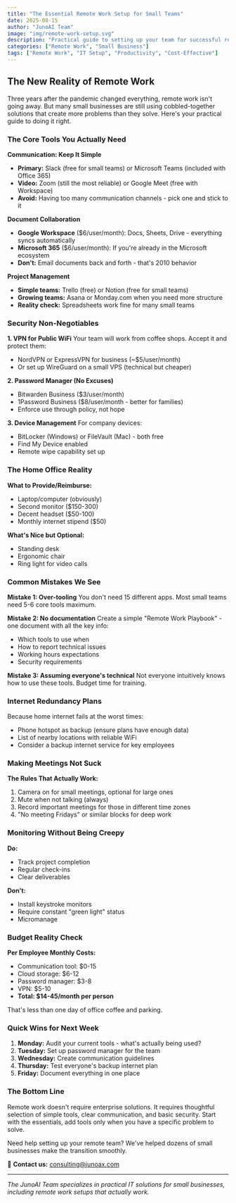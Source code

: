 ```yaml
---
title: "The Essential Remote Work Setup for Small Teams"
date: 2025-08-15
author: "JunoAI Team"
image: "img/remote-work-setup.svg"
description: "Practical guide to setting up your team for successful remote work without breaking the budget."
categories: ["Remote Work", "Small Business"]
tags: ["Remote Work", "IT Setup", "Productivity", "Cost-Effective"]
---
```


## The New Reality of Remote Work

Three years after the pandemic changed everything, remote work isn't going away. But many small businesses are still using cobbled-together solutions that create more problems than they solve. Here's your practical guide to doing it right.

### The Core Tools You Actually Need

**Communication: Keep It Simple**
- **Primary:** Slack (free for small teams) or Microsoft Teams (included with Office 365)
- **Video:** Zoom (still the most reliable) or Google Meet (free with Workspace)
- **Avoid:** Having too many communication channels - pick one and stick to it

**Document Collaboration**
- **Google Workspace** ($6/user/month): Docs, Sheets, Drive - everything syncs automatically
- **Microsoft 365** ($6/user/month): If you're already in the Microsoft ecosystem
- **Don't:** Email documents back and forth - that's 2010 behavior

**Project Management**
- **Simple teams:** Trello (free) or Notion (free for small teams)
- **Growing teams:** Asana or Monday.com when you need more structure
- **Reality check:** Spreadsheets work fine for many small teams

### Security Non-Negotiables

**1. VPN for Public WiFi**
Your team will work from coffee shops. Accept it and protect them:
- NordVPN or ExpressVPN for business (~$5/user/month)
- Or set up WireGuard on a small VPS (technical but cheaper)

**2. Password Manager (No Excuses)**
- Bitwarden Business ($3/user/month)
- 1Password Business ($8/user/month - better for families)
- Enforce use through policy, not hope

**3. Device Management**
For company devices:
- BitLocker (Windows) or FileVault (Mac) - both free
- Find My Device enabled
- Remote wipe capability set up

### The Home Office Reality

**What to Provide/Reimburse:**
- Laptop/computer (obviously)
- Second monitor ($150-300)
- Decent headset ($50-100)
- Monthly internet stipend ($50)

**What's Nice but Optional:**
- Standing desk
- Ergonomic chair
- Ring light for video calls

### Common Mistakes We See

**Mistake 1: Over-tooling**
You don't need 15 different apps. Most small teams need 5-6 core tools maximum.

**Mistake 2: No documentation**
Create a simple "Remote Work Playbook" - one document with all the key info:
- Which tools to use when
- How to report technical issues
- Working hours expectations
- Security requirements

**Mistake 3: Assuming everyone's technical**
Not everyone intuitively knows how to use these tools. Budget time for training.

### Internet Redundancy Plans

Because home internet fails at the worst times:
- Phone hotspot as backup (ensure plans have enough data)
- List of nearby locations with reliable WiFi
- Consider a backup internet service for key employees

### Making Meetings Not Suck

**The Rules That Actually Work:**
1. Camera on for small meetings, optional for large ones
2. Mute when not talking (always)
3. Record important meetings for those in different time zones
4. "No meeting Fridays" or similar blocks for deep work

### Monitoring Without Being Creepy

**Do:** 
- Track project completion
- Regular check-ins
- Clear deliverables

**Don't:**
- Install keystroke monitors
- Require constant "green light" status
- Micromanage

### Budget Reality Check

**Per Employee Monthly Costs:**
- Communication tool: $0-15
- Cloud storage: $6-12
- Password manager: $3-8
- VPN: $5-10
- **Total: $14-45/month per person**

That's less than one day of office coffee and parking.

### Quick Wins for Next Week

1. **Monday:** Audit your current tools - what's actually being used?
2. **Tuesday:** Set up password manager for the team
3. **Wednesday:** Create communication guidelines
4. **Thursday:** Test everyone's backup internet plan
5. **Friday:** Document everything in one place

### The Bottom Line

Remote work doesn't require enterprise solutions. It requires thoughtful selection of simple tools, clear communication, and basic security. Start with the essentials, add tools only when you have a specific problem to solve.

Need help setting up your remote team? We've helped dozens of small businesses make the transition smoothly.

📧 **Contact us:** [consulting@junoax.com](mailto:consulting@junoax.com)

---

*The JunoAI Team specializes in practical IT solutions for small businesses, including remote work setups that actually work.*